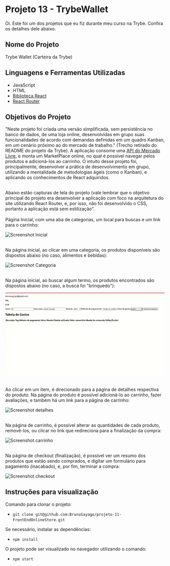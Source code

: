 # Projeto 13 - TrybeWallet

Oi. Este foi um dos projetos que eu fiz durante meu curso na Trybe. Confira os detalhes dele abaixo.




## Nome do Projeto
Trybe Wallet (Carteira da Trybe)

## Linguagens e Ferramentas Utilizadas

 - JavaScript
 - HTML
 - [Biblioteca React](https://pt-br.reactjs.org/)
 - [React Router](https://reactrouter.com/en/main)


## Objetivos do Projeto
"Neste projeto foi criada uma versão simplificada, sem persistência no banco de dados, de uma loja online, desenvolvidas em grupo suas funcionalidades de acordo com demandas definidas em um quadro Kanban, em um cenário próximo ao do mercado de trabalho." (Trecho retirado do README do projeto da Trybe).
A aplicação consome uma [API do Mercado Livre](https://developers.mercadolibre.com/), e monta um MarketPlace online, no qual é possível navegar pelos produtos e adicioná-los ao carrinho. O intuito desse projeto foi, principalmente, desenvolver a prática de desenvolvimento em grupo, utilizando a mentalidade de metodologias ágeis (como o Kanban), e aplicando os conhecimentos de React adquiridos. 

<br/>
Abaixo estão capturas de tela do projeto (vale lembrar que o objetivo principal do projeto era desenvolver a aplicação com foco na arquitetura do site utilizando React Router, e, por isso, não foi desenvolvido o CSS, portanto a aplicação está sem estilização".
<br/>

<br/>
Página Inicial, com uma aba de categorias, um local para buscas e um link para o carrinho:

![Screenshot Inicial](screenshot1.png)

<br/>
Na página inicial, ao clicar em uma categoria, os produtos disponíveis são dispostos abaixo (no caso, alimentos e bebidas):

![Screenshot Categoria](screenshot2.gif)


<br/>
Na página inicial, ao buscar algum termo, os produtos encontrados são dispostos abaixo (no caso, a busca foi "brinquedo"):

![Screenshot Busca](screenshot3.gif)

<br/>
Ao clicar em um item, é direcionado para a página de detalhes respectiva do produto.
Na página do produto é possível adicioná-lo ao carrinho, fazer avaliações, e também há um link para a página de carrinho:

![Screenshot detalhes](screenshot4.gif)

<br/>
Na página de carrinho, é possível alterar as quantidades de cada produto, removê-los, ou clicar no link que redireciona para a finalização da compra:

![Screenshot carrinho](screenshot5.png)

<br/>
Na página de checkout (finalização), é possível ver um resumo dos produtos que estão sendo comprados, e digitar um formulário para pagamento (inacabado), e, por fim, terminar a compra:

![Screenshot checkout](screenshot6.png)

## Instruções para visualização
Comando para clonar o projeto:
 - `git clone git@github.com:BrunoSayago/projeto-11-FrontEndOnlineStore.git`
 
Se necessário, instalar as dependências:
 - `npm install`
  
O projeto pode ser visualizado no navegador utilizando o comando:
- `npm start`
